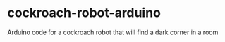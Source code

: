 # cockroach-robot-arduino
Arduino code for a cockroach robot that will find a dark corner in a room
